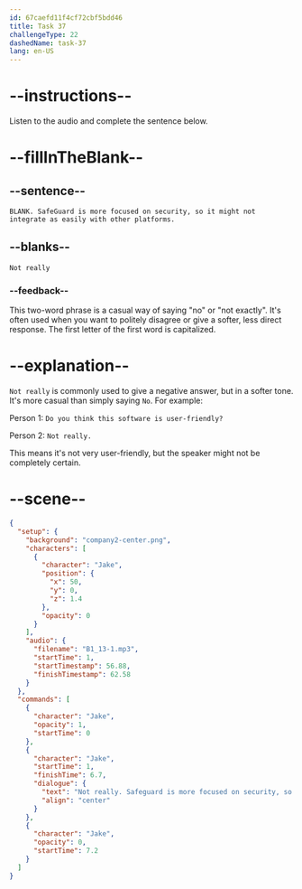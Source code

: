 ```yaml
---
id: 67caefd11f4cf72cbf5bdd46
title: Task 37
challengeType: 22
dashedName: task-37
lang: en-US
---
```


<!-- (audio) Jake: Not really. SafeGuard is more focused on security, so it might not integrate as easily with other platforms. -->

# --instructions--

Listen to the audio and complete the sentence below.

# --fillInTheBlank--

## --sentence--

`BLANK. SafeGuard is more focused on security, so it might not integrate as easily with other platforms.`

## --blanks--

`Not really`

### --feedback--

This two-word phrase is a casual way of saying "no" or "not exactly". It's often used when you want to politely disagree or give a softer, less direct response. The first letter of the first word is capitalized.

# --explanation--

`Not really` is commonly used to give a negative answer, but in a softer tone. It's more casual than simply saying `No`. For example:

Person 1: `Do you think this software is user-friendly?`

Person 2: `Not really.`

This means it's not very user-friendly, but the speaker might not be completely certain.

# --scene--

```json
{
  "setup": {
    "background": "company2-center.png",
    "characters": [
      {
        "character": "Jake",
        "position": {
          "x": 50,
          "y": 0,
          "z": 1.4
        },
        "opacity": 0
      }
    ],
    "audio": {
      "filename": "B1_13-1.mp3",
      "startTime": 1,
      "startTimestamp": 56.88,
      "finishTimestamp": 62.58
    }
  },
  "commands": [
    {
      "character": "Jake",
      "opacity": 1,
      "startTime": 0
    },
    {
      "character": "Jake",
      "startTime": 1,
      "finishTime": 6.7,
      "dialogue": {
        "text": "Not really. Safeguard is more focused on security, so it might not integrate as easily with other platforms.",
        "align": "center"
      }
    },
    {
      "character": "Jake",
      "opacity": 0,
      "startTime": 7.2
    }
  ]
}
```
